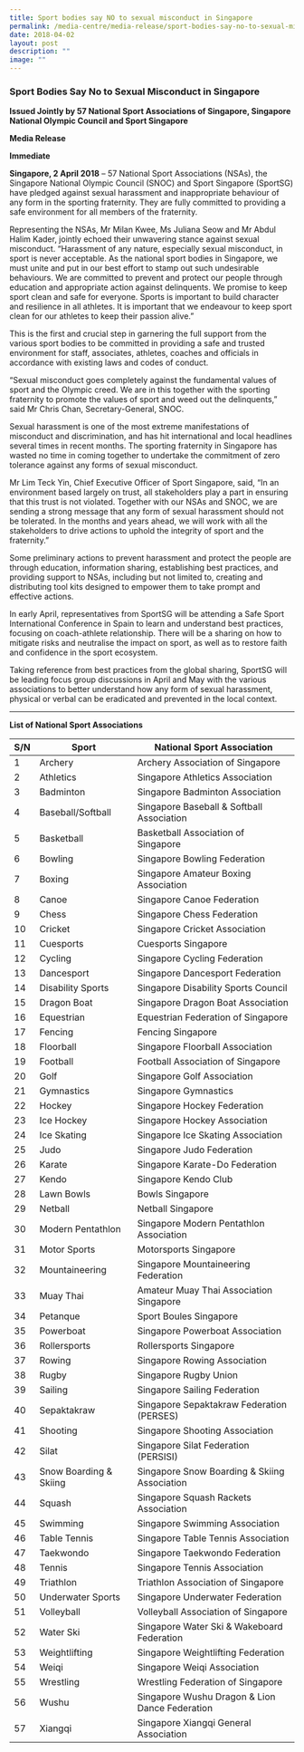 ```yaml
---
title: Sport bodies say NO to sexual misconduct in Singapore
permalink: /media-centre/media-release/sport-bodies-say-no-to-sexual-misconduct-in-singapore/
date: 2018-04-02
layout: post
description: ""
image: ""
---
```


### **Sport Bodies Say No to Sexual Misconduct in Singapore**

**Issued Jointly by 57 National Sport Associations of Singapore, Singapore National Olympic Council and Sport Singapore**

**Media Release**

**Immediate**

**Singapore, 2 April 2018** – 57 National Sport Associations (NSAs), the Singapore National Olympic Council (SNOC) and Sport Singapore (SportSG) have pledged against sexual harassment and inappropriate behaviour of any form in the sporting fraternity. They are fully committed to providing a safe environment for all members of the fraternity.

Representing the NSAs, Mr Milan Kwee, Ms Juliana Seow and Mr Abdul Halim Kader, jointly echoed their unwavering stance against sexual misconduct. “Harassment of any nature, especially sexual misconduct, in sport is never acceptable. As the national sport bodies in Singapore, we must unite and put in our best effort to stamp out such undesirable behaviours. We are committed to prevent and protect our people through education and appropriate action against delinquents. We promise to keep sport clean and safe for everyone. Sports is important to build character and resilience in all athletes. It is important that we endeavour to keep sport clean for our athletes to keep their passion alive.”

This is the first and crucial step in garnering the full support from the various sport bodies to be committed in providing a safe and trusted environment for staff, associates, athletes, coaches and officials in accordance with existing laws and codes of conduct.

“Sexual misconduct goes completely against the fundamental values of sport and the Olympic creed. We are in this together with the sporting fraternity to promote the values of sport and weed out the delinquents,” said Mr Chris Chan, Secretary-General, SNOC.

Sexual harassment is one of the most extreme manifestations of misconduct and discrimination, and has hit international and local headlines several times in recent months. The sporting fraternity in Singapore has wasted no time in coming together to undertake the commitment of zero tolerance against any forms of sexual misconduct.

Mr Lim Teck Yin, Chief Executive Officer of Sport Singapore, said, “In an environment based largely on trust, all stakeholders play a part in ensuring that this trust is not violated. Together with our NSAs and SNOC, we are sending a strong message that any form of sexual harassment should not be tolerated. In the months and years ahead, we will work with all the stakeholders to drive actions to uphold the integrity of sport and the fraternity.”

Some preliminary actions to prevent harassment and protect the people are through education, information sharing, establishing best practices, and providing support to NSAs, including but not limited to, creating and distributing tool kits designed to empower them to take prompt and effective actions.

In early April, representatives from SportSG will be attending a Safe Sport International Conference in Spain to learn and understand best practices, focusing on coach-athlete relationship. There will be a sharing on how to mitigate risks and neutralise the impact on sport, as well as to restore faith and confidence in the sport ecosystem.

Taking reference from best practices from the global sharing, SportSG will be leading focus group discussions in April and May with the various associations to better understand how any form of sexual harassment, physical or verbal can be eradicated and prevented in the local context.

---

**List of National Sport Associations**

| S/N | Sport                      | National Sport Association                         |
|-----|----------------------------|----------------------------------------------------|
| 1   | Archery                    | Archery Association of Singapore                   |
| 2   | Athletics                  | Singapore Athletics Association                    |
| 3   | Badminton                  | Singapore Badminton Association                    |
| 4   | Baseball/Softball          | Singapore Baseball &amp; Softball Association      |
| 5   | Basketball                 | Basketball Association of Singapore                |
| 6   | Bowling                    | Singapore Bowling Federation                       |
| 7   | Boxing                     | Singapore Amateur Boxing Association               |
| 8   | Canoe                      | Singapore Canoe Federation                         |
| 9   | Chess                      | Singapore Chess Federation                         |
| 10  | Cricket                    | Singapore Cricket Association                      |
| 11  | Cuesports                  | Cuesports Singapore                                |
| 12  | Cycling                    | Singapore Cycling Federation                       |
| 13  | Dancesport                 | Singapore Dancesport Federation                    |
| 14  | Disability Sports          | Singapore Disability Sports Council                |
| 15  | Dragon Boat                | Singapore Dragon Boat Association                  |
| 16  | Equestrian                 | Equestrian Federation of Singapore                 |
| 17  | Fencing                    | Fencing Singapore                                  |
| 18  | Floorball                  | Singapore Floorball Association                    |
| 19  | Football                   | Football Association of Singapore                  |
| 20  | Golf                       | Singapore Golf Association                         |
| 21  | Gymnastics                 | Singapore Gymnastics                               |
| 22  | Hockey                     | Singapore Hockey Federation                        |
| 23  | Ice Hockey                 | Singapore Hockey Association                       |
| 24  | Ice Skating                | Singapore Ice Skating Association                  |
| 25  | Judo                       | Singapore Judo Federation                          |
| 26  | Karate                     | Singapore Karate-Do Federation                     |
| 27  | Kendo                      | Singapore Kendo Club                               |
| 28  | Lawn Bowls                 | Bowls Singapore                                    |
| 29  | Netball                    | Netball Singapore                                  |
| 30  | Modern Pentathlon          | Singapore Modern Pentathlon Association            |
| 31  | Motor Sports               | Motorsports Singapore                              |
| 32  | Mountaineering             | Singapore Mountaineering Federation                |
| 33  | Muay Thai                  | Amateur Muay Thai Association Singapore            |
| 34  | Petanque                   | Sport Boules Singapore                             |
| 35  | Powerboat                  | Singapore Powerboat Association                    |
| 36  | Rollersports               | Rollersports Singapore                             |
| 37  | Rowing                     | Singapore Rowing Association                       |
| 38  | Rugby                      | Singapore Rugby Union                              |
| 39  | Sailing                    | Singapore Sailing Federation                       |
| 40  | Sepaktakraw                | Singapore Sepaktakraw Federation (PERSES)          |
| 41  | Shooting                   | Singapore Shooting Association                     |
| 42  | Silat                      | Singapore Silat Federation (PERSISI)               |
| 43  | Snow Boarding &amp; Skiing | Singapore Snow Boarding &amp; Skiing Association   |
| 44  | Squash                     | Singapore Squash Rackets Association               |
| 45  | Swimming                   | Singapore Swimming Association                     |
| 46  | Table Tennis               | Singapore Table Tennis Association                 |
| 47  | Taekwondo                  | Singapore Taekwondo Federation                     |
| 48  | Tennis                     | Singapore Tennis Association                       |
| 49  | Triathlon                  | Triathlon Association of Singapore                 |
| 50  | Underwater Sports          | Singapore Underwater Federation                    |
| 51  | Volleyball                 | Volleyball Association of Singapore                |
| 52  | Water Ski                  | Singapore Water Ski &amp; Wakeboard Federation     |
| 53  | Weightlifting              | Singapore Weightlifting Federation                 |
| 54  | Weiqi                      | Singapore Weiqi Association                        |
| 55  | Wrestling                  | Wrestling Federation of Singapore                  |
| 56  | Wushu                      | Singapore Wushu Dragon &amp; Lion Dance Federation |
| 57  | Xiangqi                    | Singapore Xiangqi General Association              |
